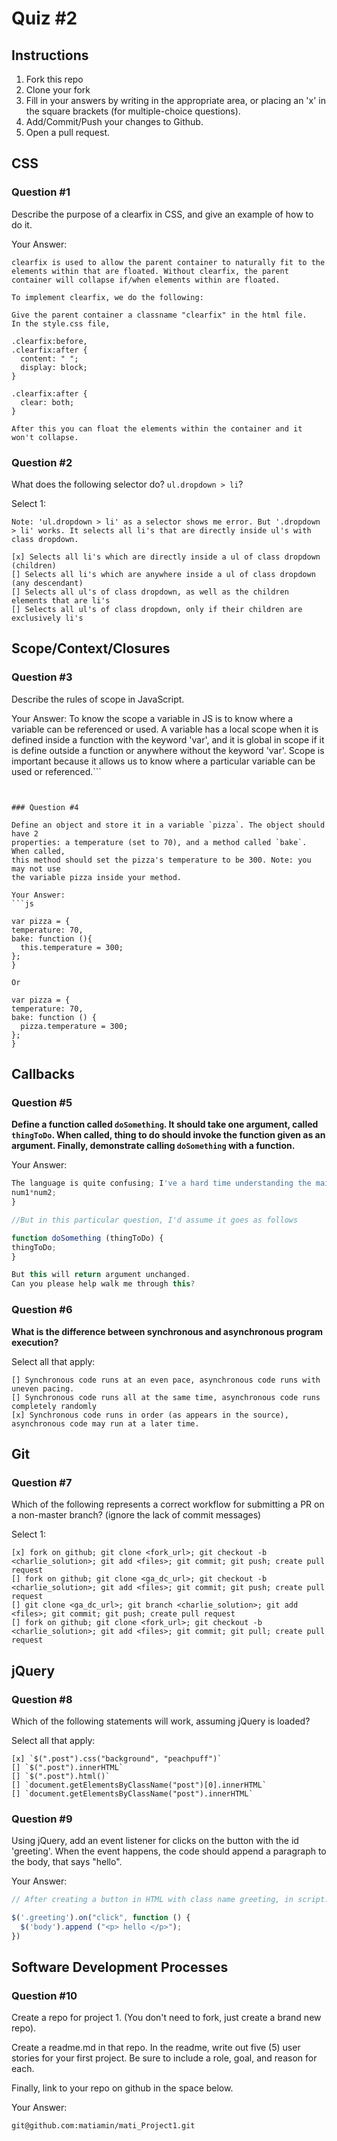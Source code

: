 # Quiz #2

## Instructions

1. Fork this repo
2. Clone your fork
3. Fill in your answers by writing in the appropriate area, or placing an 'x' in
the square brackets (for multiple-choice questions).
4. Add/Commit/Push your changes to Github.
5. Open a pull request.

## CSS

### Question #1

Describe the purpose of a clearfix in CSS, and give an example of how to do it.

Your Answer:
```
clearfix is used to allow the parent container to naturally fit to the elements within that are floated. Without clearfix, the parent container will collapse if/when elements within are floated.

To implement clearfix, we do the following:

Give the parent container a classname "clearfix" in the html file.
In the style.css file,

.clearfix:before,
.clearfix:after {
  content: " ";
  display: block;
}

.clearfix:after {
  clear: both;
}

After this you can float the elements within the container and it won't collapse.
```

### Question #2

What does the following selector do?  `ul.dropdown > li`?

Select 1:
```
Note: 'ul.dropdown > li' as a selector shows me error. But '.dropdown > li' works. It selects all li's that are directly inside ul's with class dropdown.

[x] Selects all li's which are directly inside a ul of class dropdown (children)
[] Selects all li's which are anywhere inside a ul of class dropdown (any descendant)
[] Selects all ul's of class dropdown, as well as the children elements that are li's
[] Selects all ul's of class dropdown, only if their children are exclusively li's
```

## Scope/Context/Closures

### Question #3

Describe the rules of scope in JavaScript.

Your Answer:
To know the scope a variable in JS is to know where a variable can be referenced or used. A variable has a local scope when it is defined inside a function with the keyword 'var', and it is global in scope if it is define outside a function or anywhere without the keyword 'var'. Scope is important because it allows us to know where a particular variable can be used or referenced.```

```


### Question #4

Define an object and store it in a variable `pizza`. The object should have 2
properties: a temperature (set to 70), and a method called `bake`. When called,
this method should set the pizza's temperature to be 300. Note: you may not use
the variable pizza inside your method.

Your Answer:
```js

var pizza = {
temperature: 70,
bake: function (){
  this.temperature = 300;
};
}

Or

var pizza = {
temperature: 70,
bake: function () {
  pizza.temperature = 300;
};
}

```

## Callbacks

### Question #5

**Define a function called `doSomething`. It should take one argument, called
`thingToDo`. When called, thing to do should invoke the function given as an
argument. Finally, demonstrate calling `doSomething` with a function.**

Your Answer:
```js
The language is quite confusing; I've a hard time understanding the main concept. As for my understanding goes, argument(s) for a function goes inside (); and then included inside the function like we've been doing with examples like: function doSomething( num1, num2) {
num1*num2;
}

//But in this particular question, I'd assume it goes as follows

function doSomething (thingToDo) {
thingToDo;
}

But this will return argument unchanged.
Can you please help walk me through this?
```

### Question #6

**What is the difference between synchronous and asynchronous program execution?**

Select all that apply:
```
[] Synchronous code runs at an even pace, asynchronous code runs with uneven pacing.
[] Synchronous code runs all at the same time, asynchronous code runs completely randomly
[x] Synchronous code runs in order (as appears in the source), asynchronous code may run at a later time.
```

## Git

### Question #7

Which of the following represents a correct workflow for submitting a PR on a non-master branch?
(ignore the lack of commit messages)

Select 1:
```
[x] fork on github; git clone <fork_url>; git checkout -b <charlie_solution>; git add <files>; git commit; git push; create pull request
[] fork on github; git clone <ga_dc_url>; git checkout -b <charlie_solution>; git add <files>; git commit; git push; create pull request
[] git clone <ga_dc_url>; git branch <charlie_solution>; git add <files>; git commit; git push; create pull request
[] fork on github; git clone <fork_url>; git checkout -b <charlie_solution>; git add <files>; git commit; git pull; create pull request
```

## jQuery

### Question #8

Which of the following statements will work, assuming jQuery is loaded?

Select all that apply:
```
[x] `$(".post").css("background", "peachpuff")`
[] `$(".post").innerHTML`
[] `$(".post").html()`
[] `document.getElementsByClassName("post")[0].innerHTML`
[] `document.getElementsByClassName("post").innerHTML`
```

### Question #9

Using jQuery, add an event listener for clicks on the button with the id
'greeting'. When the event happens, the code should append a paragraph to the
body, that says "hello".

Your Answer:
```js
// After creating a button in HTML with class name greeting, in script.jss file, the code is as follows:

$('.greeting').on("click", function () {
  $('body').append ("<p> hello </p>");
})

```

## Software Development Processes

### Question #10

Create a repo for project 1. (You don't need to fork, just create a brand new repo).

Create a readme.md in that repo. In the readme, write out five (5) user stories for your first project. Be sure to include a
role, goal, and reason for each.

Finally, link to your repo on github in the space below.

Your Answer:
```
git@github.com:matiamin/mati_Project1.git
```
